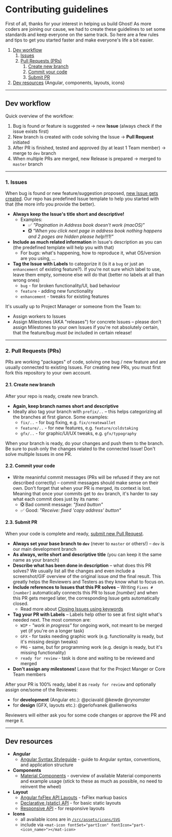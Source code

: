 # Contributing guidelines

First of all, thanks for your interest in helping us build Ghost! As more coders are joining our cause, we had to create these guidelines to set some standards and keep everyone on the same track. So here are a few rules and tips to get you started faster and make everyone's life a bit easier.

1. [Dev workflow](#dev-workflow)
    1. [Issues](#1-issues)
    2. [Pull Requests (PRs)](#2-pull-requests-prs)
        1. [Create new branch](#21-create-new-branch)
        2. [Commit your code](#22-commit-your-code)
        3. [Submit PR](#23-submit-pr)
2. [Dev resources](#dev-resources) (Angular, components, layouts, icons)

---

## Dev workflow

Quick overview of the workflow:

1. Bug is found _or_ feature is suggested → new **Issue** (always check if the issue exists first)
2. New branch is created with code solving the Issue → **Pull Request** initiated
3. After PR is finished, tested and approved (by at least 1 Team member) → merge to `dev` branch
4. When multiple PRs are merged, new Release is prepared → merged to `master` branch

---

### 1. Issues

When bug is found or new feature/suggestion proposed, [new Issue gets created](https://github.com/ghost-coin/ghost-desktop/issues). Our repo has predefined Issue template to help you started with that (the more info you provide the better).

- **Always keep the Issue's title short and descriptive!**
  - Examples:
    - ✅ _"Pagination in Address book doesn't work (macOS)"_
    - ❎ _"When you click next page in address book nothing happens and 2 pages are hidden please help!!!1!"_
- **Include as much related information** in Issue's description as you can (the predefined template will help you with that)
  - For bugs: what's happening, how to reproduce it, what OS/version are you using, ...
- **Tag the Issue with Labels** to categorize it (is it a `bug` or just an `enhancement` of existing feature?). If you're not sure which label to use, leave them empty, someone else will do that (better no labels at all than wrong ones)
  - `bug` - for broken functionality/UI, bad behaviour
  - `feature` - adding new functionality
  - `enhancement` - tweaks for existing features

It's usually up to Project Manager or someone from the Team to:

- Assign workers to Issues
- Assign Milestones (AKA "releases") for concrete Issues – please don't assign Milestones to your own Issues if you're not absolutely certain, that the feature/bug _must be_ included in certain release!

---

### 2. Pull Requests (PRs)

PRs are working "packages" of code, solving one bug / new feature and are usually connected to existing Issues. For creating new PRs, you must first fork this repository to your own account.

#### 2.1. Create new branch

After your repo is ready, create new branch.

- **Again, keep branch names short and descriptive**
- Ideally also tag your branch with `prefix/..` – this helps categorizing all the branches at first glance. Some examples:
  - `fix/..` - for bug fixing, e.g. `fix/createwallet`
  - `feature/..` - for new features, e.g. `feature/coldstaking`
  - `gfx/..` - for graphic/UI/UX tweaks, e.g. `gfx/typography`

When your branch is ready, do your changes and push them to the branch. Be sure to push only the changes related to the connected Issue! Don't solve multiple Issues in one PR.

#### 2.2. Commit your code

- Write meaninful commit messages (PRs will be refused if they are not described correctly) – commit messages should make sense on their own. Don't forget that when your PR is merged, its context is lost. Meaning that once your commits get to `dev` branch, it's harder to say what each commit does just by its name:
  - ❎ Bad commit message: _"fixed button"_
  - ✅ Good: _"Receive: fixed 'copy address' button"_

#### 2.3. Submit PR

When your code is complete and ready, [submit new Pull Request](https://github.com/ghost-coin/ghost-desktop/compare).

- **Always set your base branch to `dev`** (never to `master` or others!) – `dev` is our main development branch
- **As always, write short and descriptive title** (you can keep it the same name as your branch)
- **Describe what has been done in description** – what does this PR solves? We usually list all the changes and even include a screenshot/GIF overview of the original issue _and_ the final result. This greatly helps the Reviewers and Testers as they know what to focus on.
- **Include references to Issues that this PR solves** – Writing `Fixes #[number]` automatically connects this PR to Issue _[number]_ and when this PR gets merged later, the corresponding Issue gets automatically closed.
  - Read more about [Closing Issues using keywords](https://help.github.com/articles/closing-issues-using-keywords/)
- **Tag your PR with Labels** – Labels help other to see at first sight what's needed next. The most common are:
  - `WIP` - _"work in progress"_ for ongoing work, not meant to be merged yet (if you're on a longer task)
  - `GFX` - for tasks needing graphic work (e.g. functionality is ready, but it's missing design tweaks)
  - `PRG` - same, but for programming work (e.g. design is ready, but it's missing functionality)
  - `ready for review` - task is done and waiting to be reviewed and merged
- **Don't assign any milestones!** Leave that for the Project Manger or Core Team members

After your PR is 100% ready, label it as `ready for review` and optionally assign one/some of the Reviewes:

- for **development** (Angular etc.): @pciavald @kewde @rynomster
- for **design** (GFX, layouts etc.): @gerlofvanek @allienworks

Reviewers will either ask you for some code changes or approve the PR and merge it.

---

## Dev resources

- **Angular**
  - [Angular Syntax Styleguide](https://angular.io/guide/styleguide) - guide to Angular syntax, conventions, and application structure
- **Components**
  - [Material Components](https://material.angular.io) - overview of available Material components and example usage (stick to these as much as possible, no need to reinvent the wheel)
- **Layout**
  - [Angular fxFlex API Layouts](https://github.com/angular/flex-layout/wiki/fxFlex-API) - fxFlex markup basics
  - [Declarative (static) API](https://github.com/angular/flex-layout/wiki/Declarative-API-Overview) - for basic static layouts
  - [Responsive API](https://github.com/angular/flex-layout/wiki/Responsive-API) - for responsive layouts
- **Icons**
  - all available icons are in [`/src/assets/icons/SVG`](https://github.com/ghost-coin/ghost-desktop/tree/dev/src/assets/icons/SVG)
  - include via `<mat-icon fontSet="partIcon" fontIcon="part-<icon_name>"></mat-icon>`